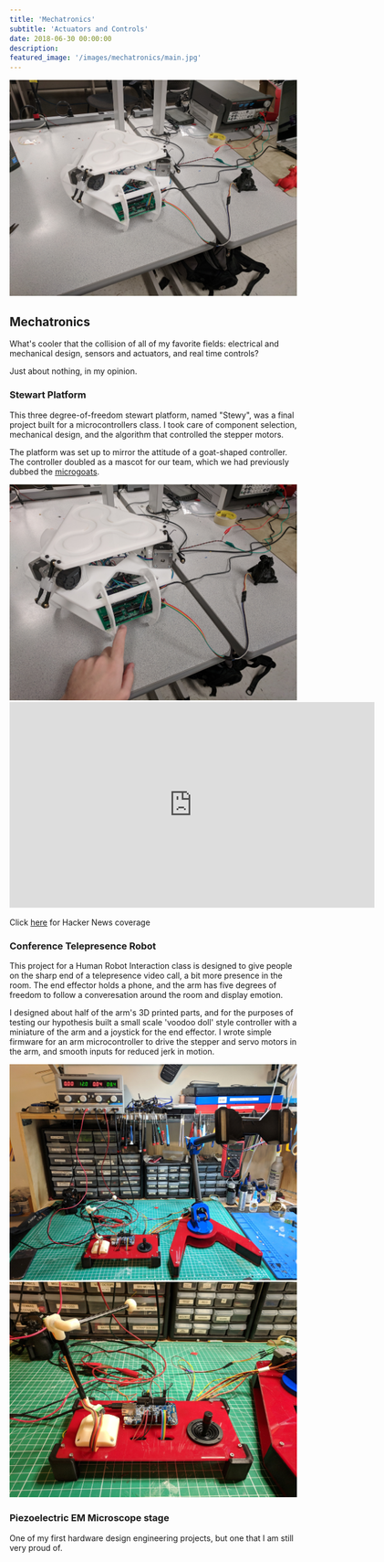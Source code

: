 ```yaml
---
title: 'Mechatronics'
subtitle: 'Actuators and Controls'
date: 2018-06-30 00:00:00
description:
featured_image: '/images/mechatronics/main.jpg'
---
```


![](/images/mechatronics/main.jpg)

## Mechatronics
What's cooler that the collision of all of my favorite fields: electrical and mechanical design, sensors and actuators, and real time controls? 

Just about nothing, in my opinion.

### Stewart Platform
This three degree-of-freedom stewart platform, named "Stewy", was a final project built for a microcontrollers class. I took care of component selection, mechanical design, and the algorithm that controlled the stepper motors.

The platform was set up to mirror the attitude of a goat-shaped controller. The controller doubled as a mascot for our team, which we had previously dubbed the [microgoats](https://microgoats.life).

<div class="gallery" data-columns="1">
    <img src="/images/mechatronics/stewy_close.jpg">
</div>

<iframe width="640" height="360" src="https://www.youtube.com/embed/LP0lPBt2ntQ" frameborder="0" allow="accelerometer; autoplay; encrypted-media; gyroscope; picture-in-picture" allowfullscreen></iframe>

Click [here](https://hackaday.com/2017/12/27/balance-like-a-mountain-goat-on-this-simple-stewart-platform/) for Hacker News coverage


### Conference Telepresence Robot
This project for a Human Robot Interaction class is designed to give people on the sharp end of a telepresence video call, a bit more presence in the room. The end effector holds a phone, and the arm has five degrees of freedom to follow a converesation around the room and display emotion. 

I designed about half of the arm's 3D printed parts, and for the purposes of testing our hypothesis built a small scale 'voodoo doll' style controller with a miniature of the arm and a joystick for the end effector. I wrote simple firmware for an arm microcontroller to drive the stepper and servo motors in the arm, and smooth inputs for reduced jerk in motion. 

<div class="gallery" data-columns="1">
    <img src="/images/mechatronics/conference_wide.jpg">
    <img src="/images/mechatronics/conference_controller.jpg">
</div>

### Piezoelectric EM Microscope stage
One of my first hardware design engineering projects, but one that I am still very proud of.
